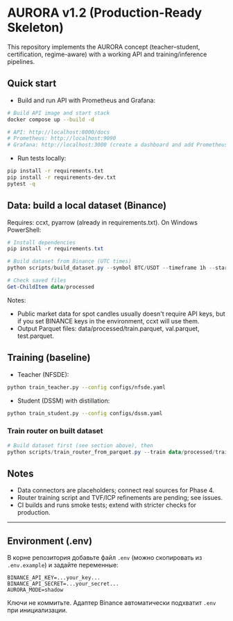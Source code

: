 # AURORA v1.2 (Production-Ready Skeleton)

This repository implements the AURORA concept (teacher–student, certification, regime-aware) with a working API and training/inference pipelines.

## Quick start

- Build and run API with Prometheus and Grafana:

```bash
# Build API image and start stack
docker compose up --build -d

# API: http://localhost:8000/docs
# Prometheus: http://localhost:9090
# Grafana: http://localhost:3000 (create a dashboard and add Prometheus datasource)
```

- Run tests locally:
```bash
pip install -r requirements.txt
pip install -r requirements-dev.txt
pytest -q
```

## Data: build a local dataset (Binance)

Requires: ccxt, pyarrow (already in requirements.txt). On Windows PowerShell:

```powershell
# Install dependencies
pip install -r requirements.txt

# Build dataset from Binance (UTC times)
python scripts/build_dataset.py --symbol BTC/USDT --timeframe 1h --start 2023-01-01 --end 2024-01-01 --outdir data/processed

# Check saved files
Get-ChildItem data/processed
```

Notes:
- Public market data for spot candles usually doesn't require API keys, but if you set BINANCE keys in the environment, ccxt will use them.
- Output Parquet files: data/processed/train.parquet, val.parquet, test.parquet.

## Training (baseline)

- Teacher (NFSDE):
```bash
python train_teacher.py --config configs/nfsde.yaml
```

- Student (DSSM) with distillation:
```bash
python train_student.py --config configs/dssm.yaml
```

### Train router on built dataset

```powershell
# Build dataset first (see section above), then
python scripts/train_router_from_parquet.py --train data/processed/train.parquet --val data/processed/val.parquet --epochs 10 --checkpoint checkpoints/router_best.pt
```

## Notes

- Data connectors are placeholders; connect real sources for Phase 4.
- Router training script and TVF/ICP refinements are pending; see issues.
- CI builds and runs smoke tests; extend with stricter checks for production.

---

## Environment (.env)

В корне репозитория добавьте файл `.env` (можно скопировать из `.env.example`) и задайте переменные:

```
BINANCE_API_KEY=...your_key...
BINANCE_API_SECRET=...your_secret...
AURORA_MODE=shadow
```

Ключи не коммитьте. Адаптер Binance автоматически подхватит `.env` при инициализации.
